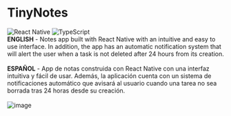 # TinyNotes
![React Native](https://img.shields.io/badge/react_native-%2320232a.svg?style=for-the-badge&logo=react&logoColor=%2361DAFB)
![TypeScript](https://img.shields.io/badge/typescript-%23007ACC.svg?style=for-the-badge&logo=typescript&logoColor=white)
<br>
**ENGLISH** - Notes app built with React Native with an intuitive and easy to use interface. In addition, the app has an automatic notification system that will alert the user when a task is not deleted after 24 hours from its creation.
<br><br>
**ESPAÑOL** - App de notas construida con React Native con una interfaz intuitiva y fácil de usar. Además, la aplicación cuenta con un sistema de notificaciones automático que avisará al usuario cuando una tarea no sea borrada tras 24 horas desde su creación.
<br><br>
![image](https://github.com/RubenPalomo/TinyNotes/assets/99551384/749c6b6e-30fb-4bae-9e53-bf309a8eeeb3)
